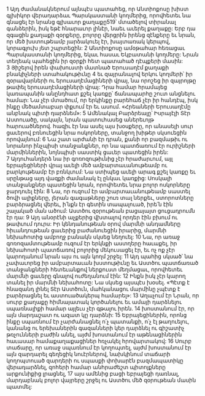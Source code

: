 1 Այդ ժամանակներում այնպէս պատահեց, որ Անտիոքոսը խիստ գլխիկոր վերադարձաւ Պարսկաստանի կողմերից, որովհետեւ նա գնացել էր նրանց գլխաւոր քաղաքը519՝ մտածելով տիրանալ գանձերին, իսկ եթէ հնարաւոր լինէր, նաեւ աւերել քաղաքը: Երբ դա զգացին քաղաքի զօրքերը, բոլորը վերցրին իրենց զէնքերը եւ նրան, որ մեծ խստութեամբ յարձակուել էր, խայտառակ կերպով, կորագլուխ յետ շպրտեցին: 2 Անտիոքոսը ամօթահար հեռացաւ Պարսկաստանի կողմերից, եկաւ հասաւ Եկբատանի կողմերը: Նրան տեղեակ պահեցին իր զօրքի հետ պատահած դէպքերի մասին: 3 Յիշելով իրեն փախուստի մատնած Երուսաղէմ քաղաքի բնակիչների ստահակութիւնը 4 եւ զայրանալով երկու կողմերի՝ իր զօրավարների ու երուսաղէմացիների վրայ, նա որոշեց իր զայրոյթը թափել երուսաղէմացիների վրայ: Դրա համար հրամայեց կառապանին անընդհատ քշել կառքը՝ ճանապարհը շուտ անցնելու համար: Նա չէր մտածում, որ երկինքը բարեհաճ չէր իր հանդէպ, իսկ ինքը մեծամտաբար փքւում էր եւ ասում. «Հրեաների Երուսաղէմը անբնակ պիտի դարձնեմ»: 5 Ամենակալ Բարձրեալը՝ Իսրայէլի Տէր Աստուածը, սակայն, նրան պատուհասեց աներեւոյթ հարուածներով. հազիւ էր նա ասել այս խօսքերը, որ անասելի սուր ցաւերով բռնուեցին նրա ոսկորները, տանջող խիթեր սկսուեցին որովայնում: 6 Նա շատ արժանի էր դրան, քանի որ բազմաթիւ ու նորանոր ինչպիսի տանջանքներ, որ նա պատճառում էր ուրիշների մարմիններին, նոյնպիսի սաստիկ ցաւեր պատեցին իրեն: 7 Այդուհանդերձ նա իր գոռոզութիւնից չէր հրաժարւում, այլ եբրայեցիների վրայ աւելի մեծ ամբարտաւանութեամբ ու բարկութեամբ էր բռնկւում: Նա ստիպեց աւելի արագ քշել կառքը եւ սրընթաց այդ վազքի ժամանակ էլ ընկաւ կառքից: Սոսկալի տանջանքներ պատեցին նրան, որովհետեւ նրա բոլոր ոսկորները ջարդուել էին: 8 Նա, որ ուզում էր ամբարտաւանութեամբ սաստել ծովի ալիքները, լերան գագաթները շուռ տալ ներքեւ, ստորոտները բարձրացնել վերեւ, ի՛նքն էր գետին տապալուած, իրե՛ն էին շալակած ման ածում: Աստծու զօրութեան բացայայտ ցուցադրումն էր դա: 9 Այդ անօրէնի աչքերից վխտալով որդեր էին բխում ու թափւում դուրս: Իր կենդանութեան օրով մարմնի անդամները հիւանդութեան ցաւերից բաժանուեցին իրարից, մարմնի նեխահոտից ամբողջ բանակն սկսեց նեղուել: 10 Նա, որ առաջ գոռոզամտութեամբ ուզում էր երկնքի աստղերը հաւաքել, իր նեխահոտի պատճառով բոլորից մեկուսացել էր, եւ ոչ ոք չէր կարողանում նրան այս ու այն կողմ շրջել:
11 Այդ պահից սկսած՝ նա չափաւորեց իր ամբարտաւան խստութիւնը եւ Աստծու պատճառած տանջանքների հետեւանքով ներքուստ մեղմացաւ, որովհետեւ մարմնի ցաւերը գնալով ուժեղանում էին: 12 Ինքն իսկ չէր կարող տանել իր մարմնի նեխահոտը: Նա սկսեց այսպէս խօսել. «Պէտք է հնազանդ լինել Տէր Աստծուն, մահկանացու մարմինը չպէտք է բարձրացնել եւ աստուածակերպ համարել»: 13 Աղաչում էր Նրան, որ սուրբ քաղաքը հիմնայատակ կործանելու եւ ամայի դարձնելու սպառնալիքի համար այլեւս չէր գթալու իրեն. 14 խոստանում էր, որ այն մարդաշատ ու ազատ կը դարձնի: 15 Եբրայեցիներին, որոնց ինքը սպառնում էր չարժանացնել ո՛չ պատանքի, ո՛չ էլ թաղուելու, կանանց ու երեխաներին գազանների կեր դարձնել ու գիշատիչ թռչունների բաժին անել, այժմ խոստանում էր աթենացիներին հաւասար համաքաղաքացիներ հռչակել հրովարտակով: 16 Սուրբ տաճարը, որ առաջ սպառնում էր կողոպտել, այժմ խոստանում էր այն զարդարել գեղեցիկ նուէրներով, նախկինում տաճարի կողոպտուած զարդերի ու սպասքի փոխարէն բազմապատիկը վերադարձնել, զոհերի համար անհրաժեշտ պիտոյքները արքունիքից լրացնել, 17 այս ամենից բացի եբրայեցի դառնալ, մարդաբնակ բոլոր վայրերը շրջել ու Աստծու մեծ զօրութեան մասին պատմել:
